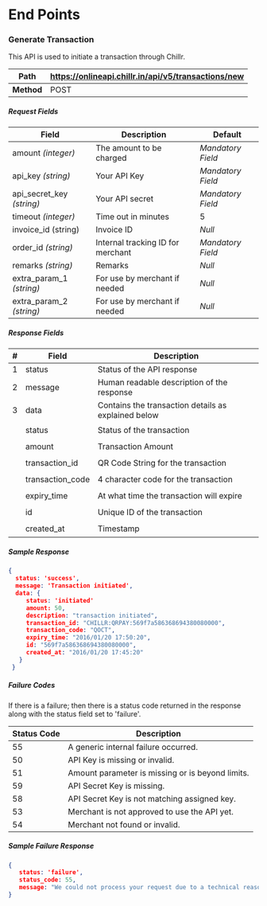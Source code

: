 # End Points

### Generate Transaction

This API is used to initiate a transaction through Chillr.

| Path | https://onlineapi.chillr.in/api/v5/transactions/new |
| -- | -- |
| **Method** | POST |

##### Request Fields

| Field | Description | Default |
| -- | -- | -- |
| amount _(integer)_| The amount to be charged | _Mandatory Field_ |
| api\_key _(string)_| Your API Key | _Mandatory Field_ |
| api\_secret\_key _(string)_ | Your API secret | _Mandatory Field_ |
| timeout _(integer)_ | Time out in minutes | 5 |
| invoice\_id (string) | Invoice ID | _Null_
| order\_id _(string)_ | Internal tracking ID for merchant | _Mandatory Field_ |
| remarks _(string)_ | Remarks | _Null_ |
| extra\_param\_1 _(string)_ | For use by merchant if needed | _Null_ |
| extra\_param\_2 _(string)_ | For use by merchant if needed | _Null_ |

##### Response Fields

| # | Field| Description |
| -- | -- | -- |
| 1 | status | Status of the API response |
| 2 | message | Human readable description of the response |
| 3 | data | Contains the transaction details as explained below |
| &#149; | status | Status of the transaction |
| &#149; | amount | Transaction Amount |
| &#149; | transaction\_id | QR Code String for the transaction |
| &#149; | transaction\_code | 4 character code for the transaction |
| &#149; | expiry_time | At what time the transaction will expire |
| &#149; | id | Unique ID of the transaction |
| &#149; | created_at | Timestamp |


##### Sample Response
```json
{
  status: 'success',
  message: 'Transaction initiated',
  data: {
     status: 'initiated'
     amount: 50,
     description: "transaction initiated",
     transaction_id: "CHILLR:QRPAY:569f7a586368694380080000",
     transaction_code: "QOCT",
     expiry_time: "2016/01/20 17:50:20",
     id: "569f7a586368694380080000",
     created_at: "2016/01/20 17:45:20"
   }
 }
```

##### Failure Codes

If there is a failure; then there is a status code returned in the response along with the status field set to 'failure'.

| Status Code | Description |
| -- | -- |
| 55 | A generic internal failure occurred. |
| 50 | API Key is missing or invalid. |
| 51 | Amount parameter is missing or is beyond limits. |
| 59 | API Secret Key is missing. |
| 58 | API Secret Key is not matching assigned key. |
| 53 | Merchant is not approved to use the API yet. |
| 54 | Merchant not found or invalid. |

##### Sample Failure Response
```json
{ 
   status: 'failure',
   status_code: 55,
   message: "We could not process your request due to a technical reasons. Sorry for the trouble."             
}
```

